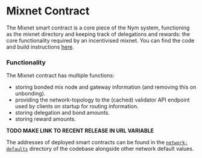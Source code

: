 # Mixnet Contract

The Mixnet smart contract is a core piece of the Nym system, functioning as the mixnet directory and keeping track of delegations and rewards: the core functionality required by an incentivised mixnet. You can find the code and build instructions [here](https://github.com/nymtech/nym/tree/release/v1.1.5/contracts/mixnet).

### Functionality 
The Mixnet contract has multiple functions: 
* storing bonded mix node and gateway information (and removing this on unbonding).
* providing the network-topology to the (cached) validator API endpoint used by clients on startup for routing information. 
* storing delegation and bond amounts.
* storing reward amounts. 

**TODO MAKE LINK TO RECENT RELEASE IN URL VARIABLE**

The addresses of deployed smart contracts can be found in the [`network-defaults`](https://github.com/nymtech/nym/blob/release/v1.1.5/common/network-defaults/src/mainnet.rs) directory of the codebase alongside other network default values.

